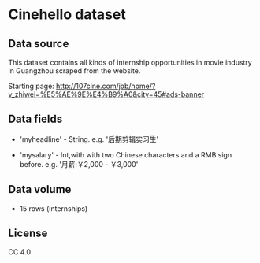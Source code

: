 # Cinehello dataset

## Data source

This dataset contains all kinds of internship opportunities in movie industry in Guangzhou scraped from the website.

Starting page: http://107cine.com/job/home/?v_zhiwei=%E5%AE%9E%E4%B9%A0&city=45#ads-banner

## Data fields

* 'myheadline' - String. e.g. '后期剪辑实习生'

* 'mysalary' - Int,with with two Chinese characters and a RMB sign before. e.g. '月薪:￥2,000 - ￥3,000'

## Data volume

* 15 rows (internships)

## License

CC 4.0
